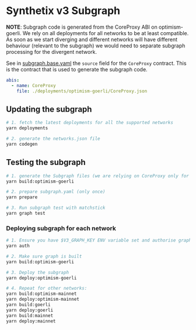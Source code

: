 # Synthetix v3 Subgraph

**NOTE**: Subgraph code is generated from the CoreProxy ABI on optimism-goerli. We rely on all deployments for all networks to be at least compatible. As soon as we start diverging and different networks will have different behaviour (relevant to the subgraph) we would need to separate subgraph processing for the divergent network.

See in [subgraph.base.yaml](subgraph.base.yaml) the `source` field for the `CoreProxy` contract. This is the contract that is used to generate the subgraph code.

```yaml
abis:
  - name: CoreProxy
    file: ./deployments/optimism-goerli/CoreProxy.json
```

## Updating the subgraph

```bash
# 1. fetch the latest deployments for all the supported networks
yarn deployments

# 2. generate the networks.json file
yarn codegen
```

## Testing the subgraph

```bash
# 1. generate the Subgraph files (we are relying on CoreProxy only for optimism-goerli)
yarn build:optimism-goerli

# 2. prepare subgraph.yaml (only once)
yarn prepare

# 3. Run subgraph test with matchstick
yarn graph test
```

### Deploying subgraph for each network

```bash
# 1. Ensure you have $V3_GRAPH_KEY ENV variable set and authorise graph-cli
yarn auth

# 2. Make sure graph is built
yarn build:optimism-goerli

# 3. Deploy the subgraph
yarn deploy:optimism-goerli

# 4. Repeat for other networks:
yarn build:optimism-mainnet
yarn deploy:optimism-mainnet
yarn build:goerli
yarn deploy:goerli
yarn build:mainnet
yarn deploy:mainnet
```
